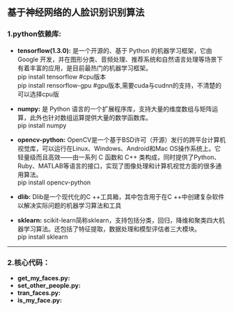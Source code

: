 ## 基于神经网络的人脸识别识别算法
### 1.python依赖库:
+ **tensorflow(1.3.0):** 是一个开源的、基于 Python 的机器学习框架，它由 Google 开发，并在图形分类、音频处理、推荐系统和自然语言处理等场景下有着丰富的应用，是目前最热门的机器学习框架。<br>
    pip install tensorflow      #cpu版本<br>
    pip install rensorflow-gpu  #gpu版本,需要cuda与cudnn的支持，不清楚的可以选择cpu版
+ **numpy:** 是 Python 语言的一个扩展程序库，支持大量的维度数组与矩阵运算，此外也针对数组运算提供大量的数学函数库。<br>
    pip install numpy
+ **opencv-python:**  OpenCV是一个基于BSD许可（开源）发行的跨平台计算机视觉库，可以运行在Linux、Windows、Android和Mac OS操作系统上。它轻量级而且高效——由一系列 C 函数和 C++ 类构成，同时提供了Python、Ruby、MATLAB等语言的接口，实现了图像处理和计算机视觉方面的很多通用算法。<br>
pip install opencv-python
+ **dlib:** Dlib是一个现代化的C ++工具箱，其中包含用于在C ++中创建复杂软件以解决实际问题的机器学习算法和工具<br>

+ **sklearn:** scikit-learn简称sklearn，支持包括分类，回归，降维和聚类四大机器学习算法。还包括了特征提取，数据处理和模型评估者三大模块。<br>
    pip install sklearn
---
### 2.核心代码：
+ **get_my_faces.py:**
+ **set_other_people.py:**
+ **tran_faces.py:**
+ **is_my_face.py:**